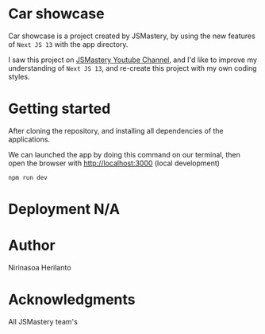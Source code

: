 # Car showcase

Car showcase is a project created by JSMastery, by using the new features of `Next JS 13` with the app directory.

I saw this project on [JSMastery Youtube Channel](https://www.youtube.com/watch?v=pUNSHPyVryU), and I'd like to improve my understanding of `Next JS 13`, and re-create this project with my own coding styles.

# Getting started

After cloning the repository, and installing all dependencies of the applications.

We can launched the app by doing this command on our terminal, then open the browser with [http://localhost:3000](http://localhost:3000) (local development)

```
npm run dev
```

# Deployment N/A

# Author

Nirinasoa Herilanto

# Acknowledgments

All JSMastery team's
